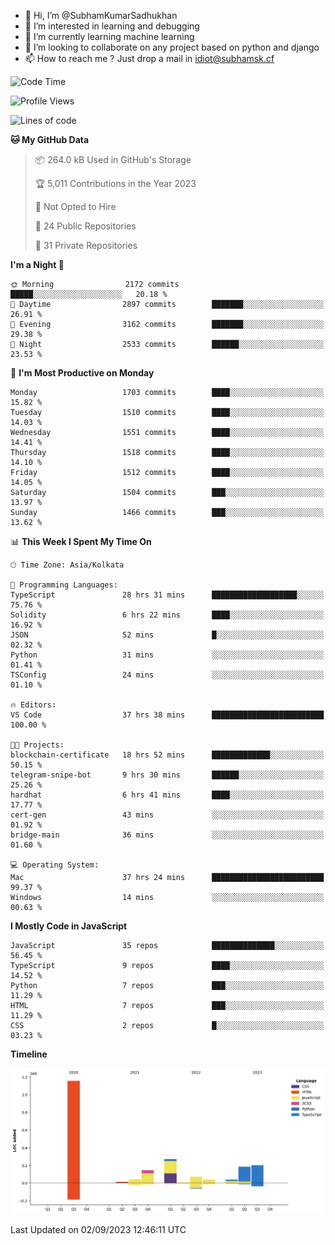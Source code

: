 - 👋 Hi, I’m @SubhamKumarSadhukhan
- 👀 I’m interested in learning and debugging
- 🌱 I’m currently learning machine learning
- 💞️ I’m looking to collaborate on any project based on python and django
- 📫 How to reach me ?
      Just drop a mail in idiot@subhamsk.cf

<!---
SubhamKumarSadhukhan/SubhamKumarSadhukhan is a ✨ special ✨ repository because its `README.md` (this file) appears on your GitHub profile.
You can click the Preview link to take a look at your changes.
--->


<!--START_SECTION:waka-->
![Code Time](http://img.shields.io/badge/Code%20Time-1%2C541%20hrs%2018%20mins-blue)

![Profile Views](http://img.shields.io/badge/Profile%20Views-14-blue)

![Lines of code](https://img.shields.io/badge/From%20Hello%20World%20I%27ve%20Written-2.2%20million%20lines%20of%20code-blue)

**🐱 My GitHub Data** 

> 📦 264.0 kB Used in GitHub's Storage 
 > 
> 🏆 5,011 Contributions in the Year 2023
 > 
> 🚫 Not Opted to Hire
 > 
> 📜 24 Public Repositories 
 > 
> 🔑 31 Private Repositories 
 > 
**I'm a Night 🦉** 

```text
🌞 Morning                2172 commits        █████░░░░░░░░░░░░░░░░░░░░   20.18 % 
🌆 Daytime                2897 commits        ███████░░░░░░░░░░░░░░░░░░   26.91 % 
🌃 Evening                3162 commits        ███████░░░░░░░░░░░░░░░░░░   29.38 % 
🌙 Night                  2533 commits        ██████░░░░░░░░░░░░░░░░░░░   23.53 % 
```
📅 **I'm Most Productive on Monday** 

```text
Monday                   1703 commits        ████░░░░░░░░░░░░░░░░░░░░░   15.82 % 
Tuesday                  1510 commits        ████░░░░░░░░░░░░░░░░░░░░░   14.03 % 
Wednesday                1551 commits        ████░░░░░░░░░░░░░░░░░░░░░   14.41 % 
Thursday                 1518 commits        ████░░░░░░░░░░░░░░░░░░░░░   14.10 % 
Friday                   1512 commits        ████░░░░░░░░░░░░░░░░░░░░░   14.05 % 
Saturday                 1504 commits        ███░░░░░░░░░░░░░░░░░░░░░░   13.97 % 
Sunday                   1466 commits        ███░░░░░░░░░░░░░░░░░░░░░░   13.62 % 
```


📊 **This Week I Spent My Time On** 

```text
🕑︎ Time Zone: Asia/Kolkata

💬 Programming Languages: 
TypeScript               28 hrs 31 mins      ███████████████████░░░░░░   75.76 % 
Solidity                 6 hrs 22 mins       ████░░░░░░░░░░░░░░░░░░░░░   16.92 % 
JSON                     52 mins             █░░░░░░░░░░░░░░░░░░░░░░░░   02.32 % 
Python                   31 mins             ░░░░░░░░░░░░░░░░░░░░░░░░░   01.41 % 
TSConfig                 24 mins             ░░░░░░░░░░░░░░░░░░░░░░░░░   01.10 % 

🔥 Editors: 
VS Code                  37 hrs 38 mins      █████████████████████████   100.00 % 

🐱‍💻 Projects: 
blockchain-certificate   18 hrs 52 mins      █████████████░░░░░░░░░░░░   50.15 % 
telegram-snipe-bot       9 hrs 30 mins       ██████░░░░░░░░░░░░░░░░░░░   25.26 % 
hardhat                  6 hrs 41 mins       ████░░░░░░░░░░░░░░░░░░░░░   17.77 % 
cert-gen                 43 mins             ░░░░░░░░░░░░░░░░░░░░░░░░░   01.92 % 
bridge-main              36 mins             ░░░░░░░░░░░░░░░░░░░░░░░░░   01.60 % 

💻 Operating System: 
Mac                      37 hrs 24 mins      █████████████████████████   99.37 % 
Windows                  14 mins             ░░░░░░░░░░░░░░░░░░░░░░░░░   00.63 % 
```

**I Mostly Code in JavaScript** 

```text
JavaScript               35 repos            ██████████████░░░░░░░░░░░   56.45 % 
TypeScript               9 repos             ████░░░░░░░░░░░░░░░░░░░░░   14.52 % 
Python                   7 repos             ███░░░░░░░░░░░░░░░░░░░░░░   11.29 % 
HTML                     7 repos             ███░░░░░░░░░░░░░░░░░░░░░░   11.29 % 
CSS                      2 repos             █░░░░░░░░░░░░░░░░░░░░░░░░   03.23 % 
```



**Timeline**

![Lines of Code chart](https://raw.githubusercontent.com/SubhamKumarSadhukhan/SubhamKumarSadhukhan/main/assets/bar_graph.png)


 Last Updated on 02/09/2023 12:46:11 UTC
<!--END_SECTION:waka-->
